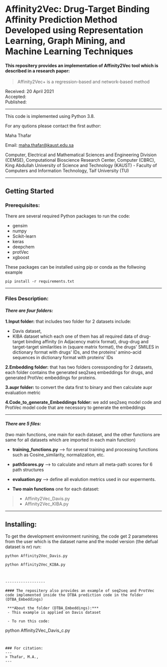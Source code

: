 # Affinity2Vec: Drug-Target Binding Affinity Prediction Method Developed using Representation Learning, Graph Mining, and Machine Learning Techniques

 
#### This repositery provides an implementation of Affinity2Vec tool which is described in a research paper:

> Affinity2Vec+ is a regression-based and network-based method

Received: 20 April 2021                                      
Accepted:               
Published: 


----
This code is implemented using Python 3.8.

For any qutions please contact the first author:


  Maha Thafar

Email: maha.thafar@kaust.edu.sa

Computer, Electrical and Mathematical Sciences and Engineering Division (CEMSE), Computational Bioscience Research Center, Computer (CBRC), King Abdullah University of Science and Technology (KAUST) - Faculty of Computers and Information Technology, Taif University (TU)

----

## Getting Started

### Prerequisites:

There are several required Python packages to run the code:
- gensim
- numpy
- Scikit-learn
- keras
- deepchem
- protVec
- xgboost

These packages can be installed using pip or conda as the follwoing example
```
pip install -r requirements.txt
```
---


### Files Description:
#### *There are four folders:*

  **1.Input folder:** 
  that includes two folder for 2 datasets include: 
   - Davis dataset,
   - KIBA dataset
     which each one of them has all required data of drug-target binding affinity (in Adjacency matrix format), drug-drug and target-target similarities in (square matrix format), the drugs' SMILES in dictionary format with drugs' IDs, and the proteins' amino-acid sequences in dictionary format with proteins' IDs
  
  **2.Embedding folder:**
  that has two folders coressponding for 2 datasets,
     each folder contains the generated seq2seq embeddings for drugs, and generated ProtVec embeddings for proteins. 
     
  **3.aupr folder:**
  to convert the data first to binary and then calculate aupr evaluation metric
  
  **4.Code_to_generate_Embeddings folder:**
  we add seq2seq model code and ProtVec model code that are necessory to generate the embeddings
     
  
---
#### *There are 5 files:*
(two main functions, one main for each dataset, and the other functions are same for all datasets which are imported in each main function)

- **training_functions.py** --> for several training and processing functions such as Cosine_similarity, normalization, etc.
- **pathScores.py** --> to calculate and return all meta-path scores for 6 path structures
- **evaluation.py** --> define all evalution metrics used in our experments.


- **Two main functions**
one for each dataset:
> - Affinity2Vec_Davis.py
> - Affinity2Vec_KIBA.py

---
## Installing:

To get the development environment runining, the code get 2 parameteres from the user which is the dataset name and the model version (the defual dataset is nr)
run:

```
python Affinity2Vec_Davis.py
```
```
python Affinity2Vec_KIBA.py
```
```


------------------

#### The repositery also provides an example of seq2seq and ProtVec code implemented inside the DTBA prediction code in the folder (DTBA_Embeddings)

 ***About the folder (DTBA_Embeddings):***
 - This example is applied on Davis dataset

 - To run this code:
```
python Affinity2Vec_Davis_c.py
```
 

### For citation:
---
> Thafar, M.A., 
---
